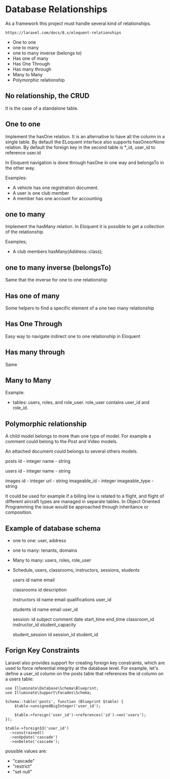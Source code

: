 # Database Relationships

As a framework this project must handle several kind of relationships.

    https://laravel.com/docs/8.x/eloquent-relationships

* One to one
* one to many
* one to many inverse (belongs to)
* Has one of many
* Has One Through
* Has many through
* Many to Many
* Polymorphic relationship

## No relationship, the CRUD

It is the case of a standalone table.

## One to one

Implement the hasOne relation. It is an alternative to have all the column in a single table.
By default the ELoquent interface also supports hasOneorNone relation.
By default the foreign key in the second table is *_id, user_id to reference user.id

In Eloquent navigation is done through hasOne in one way and belongsTo in the other way.

Examples: 
* A vehicle has one registration document.
* A user is one club member
* A member has one account for accounting 

## one to many

Implement the hasMany relation.
In Eloquent it is possible to get a collection of the relationship

Examples;
* A club members hasMany(Address::class);


## one to many inverse (belongsTo)

Same that the inverse for one to one relationship

## Has one of many

Some helpers to find a specific element of a one two many relationship

## Has One Through

Easy way to navigate indirect one to one relationship in Eloquent

## Has many through

Same

## Many to Many

Example:
* tables: users, roles, and role_user. role_user contains user_id and role_id.

## Polymorphic relationship

A child model belongs to more than one type of model. For example a comment could belong to the Post and Video models.

An attached document could belongs to several others models.

posts
    id - integer
    name - string

users
    id - integer
    name - string

images
    id - integer
    url - string
    imageable_id - integer
    imageable_type - string
    
It could be used for example if a billing line is related to a flight, and flight of different aircraft types are managed in separate tables. In Object Oriented Programming the issue would be approached through inheritance or composition.


## Example of database schema

* one to one: user, address
* one to many: tenants, domains
* Many to many: users, roles, role_user

* Schedule, users, classrooms, instructors, sessions, students

    users
        id
        name
        email
        
    classrooms
        id
        description
        
    instructors
        id
        name
        email
        qualifications
        user_id
        
    students
        id
        name
        email
        user_id

    session:
        id
        subject
        comment
        date
        start_time
        end_time
        classroom_id
        instructor_id
        student_capacity
        
    student_session
        id
        session_id
        student_id
        
## Forign Key Constraints

Laravel also provides support for creating foreign key constraints, which are used to force referential integrity at the database level. For example, let's define a user_id column on the posts table that references the id column on a users table:

    use Illuminate\Database\Schema\Blueprint;
    use Illuminate\Support\Facades\Schema;

    Schema::table('posts', function (Blueprint $table) {
        $table->unsignedBigInteger('user_id');

        $table->foreign('user_id')->references('id')->on('users');
    });
    
    $table->foreignId('user_id')
      ->constrained()
      ->onUpdate('cascade')
      ->onDelete('cascade');
     
possible values are:
* "cascade"
* "restrict"
* "set null"

